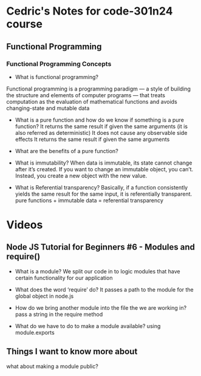 # Cedric's Notes for code-301n24 course

## Functional Programming

### Functional Programming Concepts

- What is functional programming?

Functional programming is a programming paradigm — a style of building the structure and elements of computer programs — that treats computation as the evaluation of mathematical functions and avoids changing-state and mutable data

- What is a pure function and how do we know if something is a pure function?
It returns the same result if given the same arguments (it is also referred as deterministic)
It does not cause any observable side effects
It returns the same result if given the same arguments

- What are the benefits of a pure function?


- What is immutability?
When data is immutable, its state cannot change after it’s created. If you want to change an immutable object, you can’t. Instead, you create a new object with the new value.

- What is Referential transparency?
Basically, if a function consistently yields the same result for the same input, it is referentially transparent.
pure functions + immutable data = referential transparency

# Videos

## Node JS Tutorial for Beginners #6 - Modules and require()

- What is a module?
We split our code in to logic modules that have certain functionality for our application

- What does the word ‘require’ do?
It passes a path to the module for the global object in node.js

- How do we bring another module into the file the we are working in?
pass a string in the require method

- What do we have to do to make a module available?
using module.exports

## Things I want to know more about

what about making a module public? 